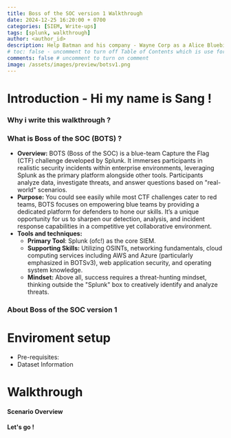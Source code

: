 ```yaml
---
title: Boss of the SOC version 1 Walkthrough
date: 2024-12-25 16:20:00 + 0700
categories: [SIEM, Write-ups]
tags: [splunk, walkthrough]    
author: <author_id>   
description: Help Batman and his company - Wayne Corp as a Alice Bluebird's cybersecurity analyst !
# toc: false - uncomment to turn off Table of Contents which is use for display content in right-panel 
comments: false # uncomment to turn on comment 
image: /assets/images/preview/botsv1.png
---
```

# Introduction - Hi my name is Sang ! 
### Why i write this walkthrough ?


### What is Boss of the SOC (BOTS) ?
- **Overview:** BOTS (Boss of the SOC) is a blue-team Capture the Flag (CTF) challenge developed by Splunk. It immerses participants in realistic security incidents within enterprise environments, leveraging Splunk as the primary platform alongside other tools. Participants analyze data, investigate threats, and answer questions based on "real-world" scenarios.  
- **Purpose:** You could see easily while most CTF challenges cater to red teams, BOTS focuses on empowering blue teams by providing a dedicated platform for defenders to hone our skills. It’s a unique opportunity for us to sharpen our detection, analysis, and incident response capabilities in a competitive yet collaborative environment.
- **Tools and techniques:** 
  - **Primary Tool**: Splunk (ofc!) as the core SIEM.
  - **Supporting Skills:** Utilizing OSINTs, networking fundamentals, cloud computing services including AWS and Azure (particularly emphasized in BOTSv3), web application security, and operating system knowledge.
  - **Mindset:** Above all, success requires a threat-hunting mindset, thinking outside the "Splunk" box to creatively identify and analyze threats.

### About Boss of the SOC version 1

# Enviroment setup
- Pre-requisites:
- Dataset Information

# Walkthrough 
#### Scenario Overview

#### Let's go !

